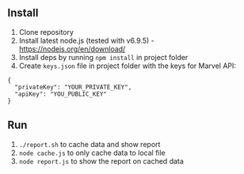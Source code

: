 ## Install

1. Clone repository
2. Install latest node.js (tested with v6.9.5) - https://nodejs.org/en/download/
3. Install deps by running `npm install` in project folder
4. Create `keys.json` file in project folder with the keys for Marvel API:
```
{
  "privateKey": "YOUR_PRIVATE_KEY",
  "apiKey": "YOU_PUBLIC_KEY"
}
```

## Run

1. `./report.sh` to cache data and show report
2. `node cache.js` to only cache data to local file
3. `node report.js` to show the report on cached data
